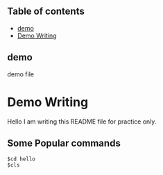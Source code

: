 ## Table of contents
* [demo](#Demo) 
* [Demo Writing](#Writing)

## demo
demo file

# Demo Writing
Hello I am writing this README file for practice only.

## Some Popular commands
```
$cd hello
$cls
```
